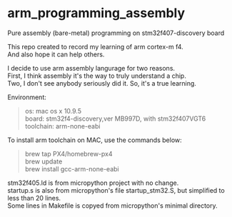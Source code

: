 # arm_programming_assembly
Pure assembly (bare-metal) programming on stm32f407-discovery board

This repo created to record my learning of arm cortex-m f4.<br>
And also hope it can help others. <br>

I decide to use arm assembly langurage for two reasons.  <br>
First, I think assembly it's the way to truly understand a chip. <br>
Two, I don't see anybody seriously did it. So, it's a true learning. <br>


Environment: <br>
> os: mac os x 10.9.5 <br>
board: stm32f4-discovery,ver MB997D, with stm32f407VGT6 <br>
toolchain: arm-none-eabi <br>

To install arm toolchain on MAC, use the commands below: <br>
> brew tap PX4/homebrew-px4 <br>
brew update <br>
brew install gcc-arm-none-eabi <br>

stm32f405.ld is from micropython project with no change. <br>
startup.s is also from micropython's file startup_stm32.S, but simplified to less than 20 lines. <br>
Some lines in Makefile is copyed from micropython's minimal directory. <br>



